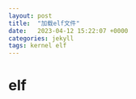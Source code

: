 ```yaml
---
layout: post
title:  "加载elf文件"
date:   2023-04-12 15:22:07 +0000
categories: jekyll
tags: kernel elf
---
```


# elf

